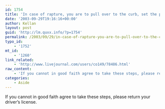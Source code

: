 ```yaml
---
id: 1754
title: 'In case of rapture, you are to pull over to the curb, set the parking brake and turn off the engine.'
date: '2003-09-29T19:16:16+00:00'
author: Kellan
layout: post
guid: 'http://lm.quxx.info/?p=1754'
permalink: /2003/09/29/in-case-of-rapture-you-are-to-pull-over-to-the-curb-set-the-parking-brake-and-turn-off-the-engine/
typo_id:
    - '1752'
mt_id:
    - '1260'
link_related:
    - 'http://www.livejournal.com/users/co149/78486.html'
raw_content:
    - 'If you cannot in good faith agree to take these steps, please return your driver\''s license.'
categories:
    - Aside
---
```


If you cannot in good faith agree to take these steps, please return your driver’s license.